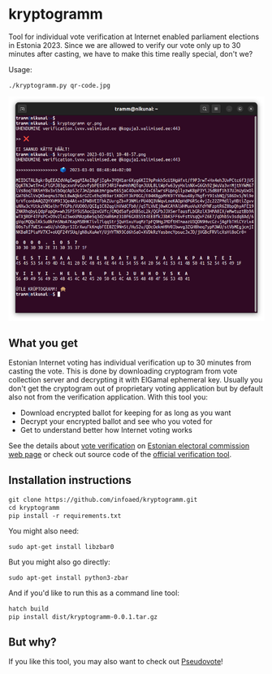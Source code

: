 # kryptogramm

Tool for individual vote verification at Internet enabled parliament elections in Estonia 2023. Since we are allowed to verify our vote only up to 30 minutes after casting, we have to make this time really special, don't we?

Usage:

```
./kryptogramm.py qr-code.jpg
```

![Running the tool](demo.png)

## What you get

Estonian Internet voting has individual verification up to 30 minutes from casting the vote. This is done by downloading cryptogram from vote collection server and decrypting it with ElGamal ephemeral key. Usually you don't get the cryptogram out of proprietary voting application but by default also not from the verification application. With this tool you:

* Download encrypted ballot for keeping for as long as you want
* Decrypt your encrypted ballot and see who you voted for
* Get to understand better how Internet voting works

See the details about [vote verification](https://www.valimised.ee/et/e-haaletamine/e-haaletamisest-lahemalt/haaletamise-kontroll-nutitelefoniga) on [Estonian electoral commission web page](https://www.valimised.ee/et/e-haaletamine/dokumendid) or check out source code of the [official verification tool](https://github.com/vvk-ehk/ivotingverification).

## Installation instructions

```
git clone https://github.com/infoaed/kryptogramm.git
cd kryptogramm
pip install -r requirements.txt
```

You might also need:

```
sudo apt-get install libzbar0
```

But you might also go directly:

```
sudo apt-get install python3-zbar
```

And if you'd like to run this as a command line tool:

```
hatch build
pip install dist/kryptogramm-0.0.1.tar.gz
```
## But why?

If you like this tool, you may also want to check out [Pseudovote](https://github.com/infoaed/pseudovote)!
